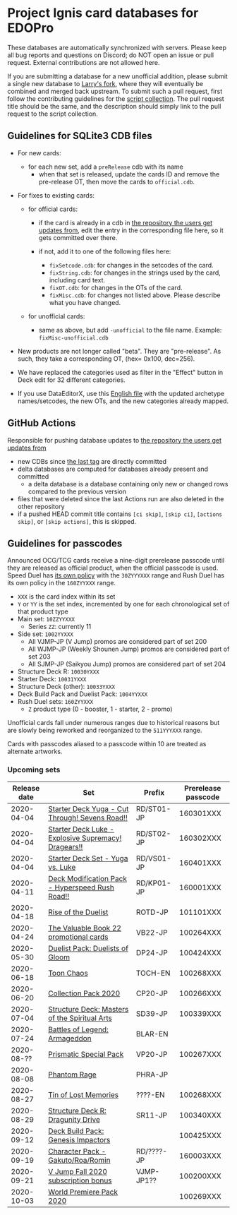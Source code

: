 # Project Ignis card databases for EDOPro

These databases are automatically synchronized with servers. Please keep all bug reports and questions on Discord; do NOT open an issue or pull request. External contributions are not allowed here.

If you are submitting a database for a new unofficial addition, please submit a single new database to [Larry's fork](https://github.com/larry126/BabelCDB), where they will eventually be combined and merged back upstream. To submit such a pull request, first follow the contributing guidelines for the [script collection](https://github.com/ProjectIgnis/CardScripts). The pull request title should be the same, and the description should simply link to the pull request to the script collection.

## Guidelines for SQLite3 CDB files

* For new cards:
	* for each new set, add a `preRelease` cdb with its name
		* when that set is released, update the cards ID and remove the pre-release OT, then move the cards to `official.cdb`.

* For fixes to existing cards:
	* for official cards:
		* if the card is already in a cdb in [the repository the users get updates from]( https://github.com/ProjectIgnis/DeltaHopeHarbinger), edit the entry in the corresponding file here, so it gets committed over there.

		* if not, add it to one of the following files here:
			* `fixSetcode.cdb`: for changes in the setcodes of the card.
			* `fixString.cdb`: for changes in the strings used by the card, including card text.
			* `fixOT.cdb`: for changes in the OTs of the card.
			* `fixMisc.cdb`: for changes not listed above. Please describe what you have changed.

	* for unofficial cards:
		* same as above, but add `-unofficial` to the file name. Example: `fixMisc-unofficial.cdb`

* New products are not longer called "beta". They are "pre-release". As such, they take a corresponding OT, (hex= 0x100, dec=256).

* We have replaced the categories used as filter in the "Effect" button in Deck edit for 32 different categories.

* If you use DataEditorX, use this [English file](https://github.com/NaimSantos/DataEditorX/blob/master/DataEditorX/data/cardinfo_english.txt) with the updated archetype names/setcodes, the new OTs, and the new categories already mapped.

## GitHub Actions

Responsible for pushing database updates to [the repository the users get updates from]( https://github.com/ProjectIgnis/DeltaHopeHarbinger)
- new CDBs since [the last tag](https://github.com/ProjectIgnis/BabelCDB/tree/20200403) are directly committed
- delta databases are computed for databases already present and committed
	- a delta database is a database containing only new or changed rows compared to the previous version
- files that were deleted since the last Actions run are also deleted in the other repository
- if a pushed HEAD commit title contains `[ci skip]`, `[skip ci]`, `[actions skip]`, or `[skip actions]`, this is skipped.

## Guidelines for passcodes

Announced OCG/TCG cards receive a nine-digit prerelease passcode until they are
released as official product, when the official passcode is used. Speed Duel has
[its own policy](https://github.com/ProjectIgnis/CardScripts/wiki/Skill-Documentation#cdb-handling)
with the `30ZYYYXXX` range and Rush Duel has its own policy in the `160ZYYXXX` range.

- `XXX` is the card index within its set
- `Y` or `YY` is the set index, incremented by one for each chronological set of that product type
- Main set: `10ZZYYXXX`
	- Series `ZZ`: currently 11
- Side set: `1002YYXXX`
	- All VJMP-JP (V Jump) promos are considered part of set 200
	- All WJMP-JP (Weekly Shounen Jump) promos are considered part of set 203
	- All SJMP-JP (Saikyou Jump) promos are considered part of set 204
- Structure Deck R: `10030YXXX`
- Starter Deck: `10031YXXX`
- Structure Deck (other): `10033YXXX`
- Deck Build Pack and Duelist Pack: `1004YYXXX`
- Rush Duel sets: `160ZYYXXX`
	- `Z` product type (0 - booster, 1 - starter, 2 - promo)

Unofficial cards fall under numerous ranges due to historical reasons but are
slowly being reworked and reorganized to the `511YYYXXX` range.

Cards with passcodes aliased to a passcode within 10 are treated as alternate
artworks.

### Upcoming sets
Release date | Set | Prefix | Prerelease passcode
--- | --- | --- | ---
2020-04-04 | [Starter Deck Yuga - Cut Through! Sevens Road!!][RD/ST01-JP]      | RD/ST01-JP | 160301XXX
2020-04-04 | [Starter Deck Luke - Explosive Supremacy! Dragears!!][RD/ST02-JP] | RD/ST02-JP | 160302XXX
2020-04-04 | [Starter Deck Set - Yuga vs. Luke][RD/VS01-JP]                    | RD/VS01-JP | 160401XXX
2020-04-11 | [Deck Modification Pack - Hyperspeed Rush Road!!][RD/KP01-JP]     | RD/KP01-JP | 160001XXX
2020-04-18 | [Rise of the Duelist][ROTD-JP]                                    | ROTD-JP | 101101XXX
2020-04-24 | [The Valuable Book 22 promotional cards][VB22-JP]                 | VB22-JP | 100264XXX
2020-05-30 | [Duelist Pack: Duelists of Gloom][DP24-JP]                        | DP24-JP | 100424XXX
2020-06-18 | [Toon Chaos][TOCH-EN]                                             | TOCH-EN | 100268XXX
2020-06-20 | [Collection Pack 2020][CP20-JP]                                   | CP20-JP | 100266XXX
2020-07-04 | [Structure Deck: Masters of the Spiritual Arts][SD39-JP]          | SD39-JP | 100339XXX
2020-07-24 | [Battles of Legend: Armageddon][BLAR-EN]                          | BLAR-EN |
2020-08-?? | [Prismatic Special Pack][VP20-JP]                                 | VP20-JP | 100267XXX
2020-08-08 | [Phantom Rage][PHRA-JP]                                           | PHRA-JP | | 101102XXX
2020-08-27 | [Tin of Lost Memories][LOME]                                      | ????-EN | 100268XXX
2020-08-29 | [Structure Deck R: Dragunity Drive][SR11-JP]                      | SR11-JP | 100340XXX
2020-09-12 | [Deck Build Pack: Genesis Impactors][DBGI]                        | | 100425XXX
2020-09-19 | [Character Pack - Gakuto/Roa/Romin][CPGR]                         | RD/????-JP | 160003XXX
2020-09-21 | [V Jump Fall 2020 subscription bonus][VJMP9]                      | VJMP-JP1?? | 100200XXX
2020-10-03 | [World Premiere Pack 2020][WP2020]                                | | 100269XXX

[RD/ST01-JP]: https://yugipedia.com/wiki/Starter_Deck_Yuga_-_Cut_Through!_Sevens_Road!!
[RD/ST02-JP]: https://yugipedia.com/wiki/Starter_Deck_Rook_-_Explosive_Supremacy!_Dragears!!
[RD/VS01-JP]: https://yugipedia.com/wiki/Starter_Deck_Set_-_Yuga_vs._Rook
[RD/KP01-JP]: https://yugipedia.com/wiki/Deck_Modification_Pack_-_Hyperspeed_Rush_Road!!
[ROTD-JP]: https://yugipedia.com/wiki/Rise_of_the_Duelist
[VB22-JP]: https://yugipedia.com/wiki/The_Valuable_Book_22_promotional_cards
[DP24-JP]: https://yugipedia.com/wiki/Duelist_Pack:_Duelists_of_Gloom
[TOCH-EN]: https://yugipedia.com/wiki/Toon_Chaos
[CP20-JP]: https://yugipedia.com/wiki/Collection_Pack_2020
[SD39-JP]: https://yugipedia.com/wiki/Structure_Deck:_Masters_of_the_Spiritual_Arts
[BLAR-EN]: https://yugipedia.com/wiki/Battles_of_Legend:_Armageddon
[VP20-JP]: https://yugipedia.com/wiki/Prismatic_Special_Pack
[PHRA-JP]: https://yugipedia.com/wiki/Phantom_Rage
[LOME]: https://yugipedia.com/wiki/Tin_of_Lost_Memories
[SR11-JP]: https://yugipedia.com/wiki/Structure_Deck_R:_Dragunity_Drive
[DBGI]: https://yugipedia.com/wiki/Deck_Build_Pack:_Genesis_Impactors
[CPGR]: https://yugipedia.com/wiki/Character_Pack_-_Gakuto/Roa/Romin
[VJMP9]: https://yugipedia.com/wiki/V_Jump_Fall_2020_subscription_bonus
[WP2020]: https://yugipedia.com/wiki/World_Premiere_Pack_2020

